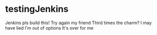 # testingJenkins
Jenkins pls build this!
Try again my friend
Third times the charm?
I may have lied
I'm out of options
It's over for me
